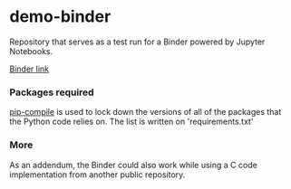 # demo-binder
Repository that serves as a test run for a Binder powered by Jupyter Notebooks.

[Binder link](https://mybinder.org/v2/gh/jannhs/demo-binder/HEAD) 


### Packages required
[pip-compile](https://github.com/jazzband/pip-tools/) is used to lock down the versions of all of the packages that the Python code relies on. The list is written on 'requirements.txt'

### More
As an addendum, the Binder could also work while using a C code implementation from another public repository.
